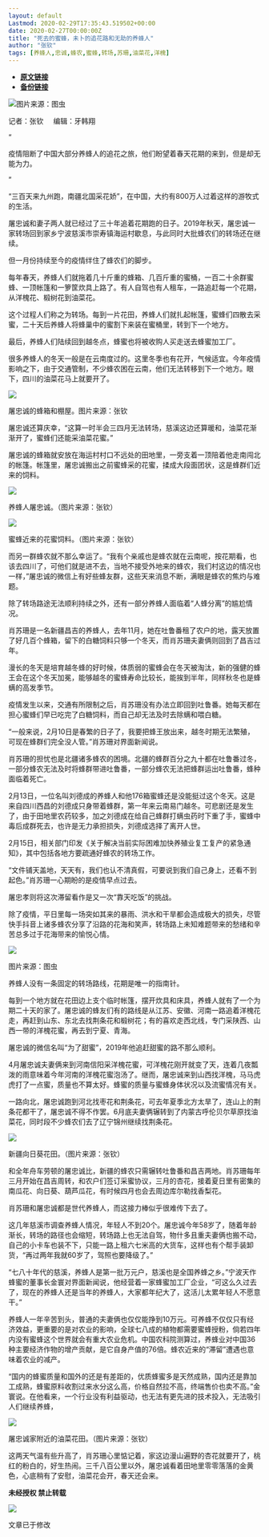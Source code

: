```yaml
---
layout: default
Lastmod: 2020-02-29T17:35:43.519502+00:00
date: 2020-02-27T00:00:00Z
title: "死去的蜜蜂，未卜的追花路和无助的养蜂人"
author: "张钦"
tags: [养蜂人,忠诚,蜂农,蜜蜂,转场,苏珊,油菜花,洋槐]
---
```


* [**原文链接**](https://mp.weixin.qq.com/s/cxhICbVDZpokiiAvgqFxUw)
* [**备份链接**](http://archive.today/OxMgG)


![](/images/post/d3bb207952d66329b90723ebb4739cfb.jpg)图片来源：图虫

记者：张钦     编辑：牙韩翔

“

  

疫情阻断了中国大部分养蜂人的追花之旅，他们盼望着春天花期的来到，但是却无能为力。

  

”

“三百天来九州跑，南疆北国采花娇”，在中国，大约有800万人过着这样的游牧式的生活。  

屠忠诚和妻子两人就已经过了三十年追着花期跑的日子。2019年秋天，屠忠诚一家转场回到家乡宁波慈溪市崇寿镇海运村歇息，与此同时大批蜂农们的转场还在继续。

但一月份持续至今的疫情绊住了蜂农们的脚步。

每年春天，养蜂人们就拖着几十斤重的蜂箱、几百斤重的蜜桶，一百二十余群蜜蜂、一顶帐篷和一箩筐炊具上路了。有人自驾也有人租车，一路追赶每一个花期，从洋槐花、椴树花到油菜花。

这个过程人们称之为转场。每到一片花田，养蜂人们就扎起帐篷，蜜蜂们四散去采蜜，二十天后养蜂人将蜂巢中的蜜割下来装在蜜桶里，转到下一个地方。

最后，养蜂人们陆续回到越冬点，蜂蜜也将被收购人买走送去蜂蜜加工厂。

很多养蜂人的冬天一般是在云南度过的。这里冬季也有花开，气候适宜。今年疫情影响之下，由于交通管制，不少蜂农困在云南，他们无法转移到下一个地方。眼下，四川的油菜花马上就要开了。

![](/images/post/ac79780353dc93710b0b9b9c90c21245.jpg)

屠忠诚的蜂箱和棚屋。图片来源：张钦

屠忠诚还算庆幸，“这算一时半会三四月无法转场，慈溪这边还算暖和，油菜花渐渐开了，蜜蜂们还能采油菜花蜜。”

屠忠诚的蜂箱就安放在海运村村口不远处的田地里，一旁支着一顶陪着他走南闯北的帐篷。帐篷里，屠忠诚搬出之前蜜蜂采的花蜜，揉成大段面团状，这是蜂群们近来的饲料。

![](/images/post/dc7932e55e0e4c0728c0c218c8b2eb99.jpg)

养蜂人屠忠诚。（图片来源：张钦）

![](/images/post/edacd042ad5b3273e577c367bd04c6fd.jpg)

蜜蜂近来的花蜜饲料。（图片来源：张钦）

而另一群蜂农就不那么幸运了。“我有个亲戚也是蜂农就在云南呢，按花期看，也该去四川了，可他们就是进不去，当地不接受外地来的蜂农，我们村这边的情况也一样，”屠忠诚的微信上有好些蜂友群，这些天来消息不断，满眼是蜂农的焦灼与难题。

除了转场路途无法顺利持续之外，还有一部分养蜂人面临着“人蜂分离”的尴尬情况。

肖苏珊是一名新疆昌吉的养蜂人，去年11月，她在吐鲁番租了农户的地，露天放置了好几百个蜂箱，留下的白糖饲料只够一个冬天，而肖苏珊夫妻俩则回到了昌吉过年。

漫长的冬天是培育越冬蜂的好时候，体质弱的蜜蜂会在冬天被淘汰，新的强健的蜂王会在这个冬天加冕，能够越冬的蜜蜂寿命比较长，能挨到半年，同样秋冬也是蜂螨的高发季节。

疫情发生以来，交通有所限制之后，肖苏珊没有办法立即回到吐鲁番。她每天都在担心蜜蜂们早已吃完了白糖饲料，而自己却无法及时去除螨和喂白糖。

“一般来说，2月10日是春繁的日子了，我要把蜂王放出来，越冬时期无法繁殖，可现在蜂群们完全没人管。”肖苏珊对界面新闻说。

肖苏珊的担忧也是北疆诸多蜂农的困境。北疆的蜂群百分之九十都在吐鲁番过冬，一部分蜂农无法及时将蜂群带进吐鲁番，一部分蜂农无法把蜂群运出吐鲁番，蜂种面临着死亡。

2月13日，一位名叫刘德成的养蜂人和他176箱蜜蜂还是没能挺过这个冬天。这是来自四川西昌的刘德成只身带着蜂群，第一年来云南易门越冬。可悲剧还是发生了，由于田地里农药较多，加之刘德成在给自己蜂群打螨虫药时下重了手，蜜蜂中毒后成群死去，也许是无力承担损失，刘德成选择了离开人世。

2月15日，相关部门印发《关于解决当前实际困难加快养殖业复工复产的紧急通知》，其中包括各地方要疏通好蜂农的转场工作。

“文件铺天盖地，天天有，我们也认不清真假，可要说到我们自己身上，还看不到起色。”肖苏珊一心期盼的是疫情早点过去。

屠忠孝则将这次滞留看作是又一次“靠天吃饭”的挑战。

除了疫情，平日里每一场突如其来的暴雨、洪水和干旱都会造成极大的损失，尽管快手抖音上诸多蜂农分享了沿路的花海和笑声，转场路上未知难题带来的愁绪和辛苦总多过于花海带来的愉悦心情。

![](/images/post/a5d1152d2c4a69b5f0ec2c52f1d7824c.jpg)

图片来源：图虫

养蜂人没有一条固定的转场路线，花期是唯一的指南针。

每到一个地方就在花田边上支个临时帐篷，摆开炊具和床具，养蜂人就有了一个为期二十天的家了。屠忠诚的蜂友们有的路线是从江苏、安徽、河南一路追着洋槐花走，再赶到山东、东北去找荆条花和椴树花；有的喜欢走西北线，专门采陕西、山西一带的洋槐花蜜，再去到宁夏、青海。

屠忠诚的微信名叫“为了甜蜜”，2019年他追赶甜蜜的路不那么顺利。

4月屠忠诚夫妻俩来到河南信阳采洋槐花蜜，可洋槐花刚开就变了天，连着几夜瓢泼的雨意味着今年河南的洋槐花蜜泡汤了。继而，屠忠诚来到山西找洋槐，马马虎虎打了一点蜜，质量也不算太好。蜂蜜的质量与蜜蜂身体状况以及流蜜情况有关。

一路向北，屠忠诚跑到河北找枣花和荆条花，可去年夏季北方太旱了，连山上的荆条花都干了，屠忠诚不得不作罢。6月底夫妻俩辗转到了内蒙古呼伦贝尔草原找油菜花，同时段不少蜂农们去了辽宁锦州继续找荆条花。

![](/images/post/dfe64c49c0a9bb28574e6faa6c43d752.jpg)

新疆向日葵花田。（图片来源：张钦）

和全年舟车劳顿的屠忠诚比，新疆的蜂农只需辗转吐鲁番和昌吉两地。肖苏珊每年三月开始在昌吉周转，和农户们签订采蜜协议，三月的杏花，接着夏日里有密集的南瓜花、向日葵、葫芦瓜花，有时候四月也会去周边库尔勒找香梨花。

肖苏珊和屠忠诚都是世代养蜂人，而这接力棒似乎很难传下去了。

这几年慈溪市调查养蜂人情况，年轻人不到20个。屠忠诚今年58岁了，随着年龄渐长，转场的路径也会缩短，转场路上也无法自驾，物什多且重夫妻俩也搬不动，自己的小卡车也装不下，只能一路上租六七米高的大货车，这样也有个帮手装卸货，“再过两年我就60岁了，驾照也要降级了。”

“七八十年代的慈溪，养蜂人是第一批万元户，慈溪也是全国养蜂之乡。”宁波天作蜂蜜的董事长金寰对界面新闻说，他经营着一家蜂蜜加工厂企业，“可这么久过去了，现在的养蜂人还是当年的养蜂人，大家都年纪大了，这活儿太累年轻人不愿意干。”

养蜂人一年辛苦到头，普通的夫妻俩也仅仅能挣到10万元。可养蜂不仅仅只有经济效益，更重要的是对农业的影响，全球七八成的植物都需要蜜蜂授粉，倘若四年内没有蜜蜂这个世界就会有重大农业危机。中国农科院测算过，养蜂业对中国36种主要经济作物的增产贡献，是它自身产值的76倍。蜂农近来的“滞留”遭遇也意味着农业的减产。

“国内的蜂蜜质量和国外的还是有差距的，优质蜂蜜多是天然成熟，国内还是靠加工成熟，蜂蜜原料收割过来水分这么高，价格自然拉不高，终端售价也卖不高。”金寰说。在他看来，一个行业没有利益驱动，也无法有更先进的技术投入，无法吸引人们继续养蜂，

![](/images/post/2abc710f12225640704e3eadeeff740f.jpg)

屠忠诚家附近的油菜花田。（图片来源：张钦）

这两天气温有些升高了，肖苏珊心里惦记着，家这边漫山遍野的杏花就要开了，桃红的粉白的，好生热闹。三千八百公里以外，屠忠诚看着田地里零零落落的金黄色，心底稍有了安慰，油菜花会开，春天还会来。

  

**未经授权 禁止转载**

  

  

![](/images/post/3ef9527fd7edfb43b0c70486c7a956af.jpg)  

文章已于修改

